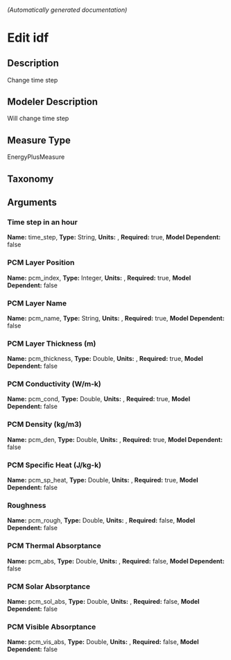 

###### (Automatically generated documentation)

# Edit idf

## Description
Change time step

## Modeler Description
Will change time step

## Measure Type
EnergyPlusMeasure

## Taxonomy


## Arguments


### Time step in an hour

**Name:** time_step,
**Type:** String,
**Units:** ,
**Required:** true,
**Model Dependent:** false

### PCM Layer Position

**Name:** pcm_index,
**Type:** Integer,
**Units:** ,
**Required:** true,
**Model Dependent:** false

### PCM Layer Name

**Name:** pcm_name,
**Type:** String,
**Units:** ,
**Required:** true,
**Model Dependent:** false

### PCM Layer Thickness (m)

**Name:** pcm_thickness,
**Type:** Double,
**Units:** ,
**Required:** true,
**Model Dependent:** false

### PCM Conductivity (W/m-k)

**Name:** pcm_cond,
**Type:** Double,
**Units:** ,
**Required:** true,
**Model Dependent:** false

### PCM Density (kg/m3)

**Name:** pcm_den,
**Type:** Double,
**Units:** ,
**Required:** true,
**Model Dependent:** false

### PCM Specific Heat (J/kg-k)

**Name:** pcm_sp_heat,
**Type:** Double,
**Units:** ,
**Required:** true,
**Model Dependent:** false

### Roughness

**Name:** pcm_rough,
**Type:** Double,
**Units:** ,
**Required:** false,
**Model Dependent:** false

### PCM Thermal Absorptance

**Name:** pcm_abs,
**Type:** Double,
**Units:** ,
**Required:** false,
**Model Dependent:** false

### PCM Solar Absorptance

**Name:** pcm_sol_abs,
**Type:** Double,
**Units:** ,
**Required:** false,
**Model Dependent:** false

### PCM Visible Absorptance

**Name:** pcm_vis_abs,
**Type:** Double,
**Units:** ,
**Required:** false,
**Model Dependent:** false




